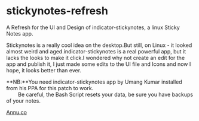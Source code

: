 # stickynotes-refresh

A Refresh for the UI and Design of indicator-stickynotes, a linux Sticky Notes app.

Stickynotes is a really cool idea on the desktop.But still, on Linux - it looked almost weird and aged.indicator-stickynotes is a real powerful app, but it lacks the looks to make it click.I wondered why not create an edit for the app and publish it, I just made some edits to the UI file and Icons and now I hope, it looks better than ever.

**NB:**You need indicator-stickynotes app by Umang Kumar installed from his PPA for this patch to work.<br/>
&nbsp;&nbsp;&nbsp;&nbsp;&nbsp;&nbsp;&nbsp;&nbsp;Be careful, the Bash Script resets your data, be sure you have backups of your notes.

[Annu.co](http://annu.co)
